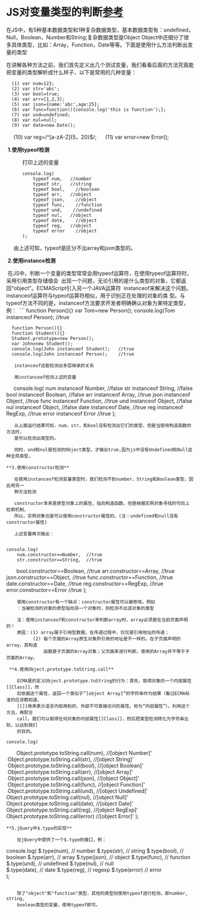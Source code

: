 # JS对变量类型的判断[参考](https://segmentfault.com/a/1190000002962215)

在JS中，有5种基本数据类型和1种复杂数据类型，基本数据类型有：undefined，Null，Boolean，Number和String;复杂数据类型是Object
Object中还细分了很多具体类型，比如：Array，Function，Date等等。下面是使用什么方法判断出变量的类型

在讲解各种方法之前，我们首先定义出几个测试变量，我们看看后面的方法究竟能把变量的类型解析成什么样子，以下是常用的几种变量：
      
      (1) var num=123;
      (2) var str='abc';
      (3) var bool=true;
      (4) var arr=[1,2,3];
      (5) var json={name:'abc',age:25};
      (6) var func=function(){console.log('this is function');};
      (7) var und=undefined;
      (8) var nul=null;
      (9) var date=new Date();
      (10) var reg=/^[a-zA-Z]{5，20}$/;
      (11) var error=new Error();
      
  **1.使用typeof检测**
  
      
      打印上述的变量
  ```
        console.log(
            typeof num,   //number
            typeof str,   //string
            typeof bool,    //boolean
            typeof arr,   //object
            typeof json,    //object
            typeof func,    //function
            typeof und,    //undefined
            typeof nul,   //object
            typeof date,    //object
            typeof reg,   //object
            typeof error    //object
        );
  ```
      由上述可知，typeof是区分不出array和json类型的。
      
  **2.使用instance检测**
  
  在JS中，判断一个变量的类型常常会用typeof运算符，在使用typeof运算符时，采用引用类型存储值会
  出现一个问题，无论引用的是什么类型的对象，它都返回“object”。ECMAScript引入另一个JAVA运算符
  instanceof来解决这个问题。instanceof运算符与typeof运算符相似，用于识别正在处理的对象的类
  型。与typeof方法不同的是，instanceof方法要求开发者明确确认对象为某特定类型，例：
  ```
      function Person(){}
      var Tom=new Person();
      console.log(Tom instanceof Person);   //true
      
      function Person(){}
      function Student(){}
      Student.prototype=new Person();
      var John=new Student();
      console.log(John instanceof Student);   //true
      console.log(John instanceof Person);    //true    
  ```
    instanceof还能检测出多层继承的关系
    
    用instanceof检测上述的变量
 ```
      console.log(
        num instanceof Number,  //false
        str instanceof String,  //false
        bool instanceof Boolean,  //false
        arr instanceof Array,   //true
        json instanceof Object,   //true
        func instanceof Function,  //true
        und instanceof Object,  //false
        nul instanceof Object,  //false
        date instanceof Date,   //true
        reg instanceof RegExp,  //true
        error instanceof Error  //true
      );
 ```
    从上面运行结果可知，num，str，和bool没有检测出它们的类型，但是当使用构造函数的方法时，
    是可以检测出类型的。
 
    同时，und和nul是检测的Object类型，才输出true,因为js中没有Undefined和Null这种全局类型，
    
**3.使用constructor检测**

    在使用instanceof检测变量类型时，我们检测不到number，String和Boolean类型，因此用另一
    种方法检测
    
    constructor本来是原型对象上的属性，指向构造函数。但是根据实例对象寻找的可向上检索机制，
    所以，实例对象也是可以使用constructor属性的。(注：undefined和null没有constructor属性)
    
    上述变量再次输出：
    
```
    console.log(
        num.constructor==Number,  //true
        str.constructor==String,  //true
        bool.constructor==Boolean,  //true
        arr.constructor==Array,   //true
        json.constructor==Object,  //true
        func.constructor==Function,   //true
        date.constructor==Date,   //true
        reg.constructor==RegExp,  //true
        error.constructor==Error  //true
    );
```
    使用constructor有一个缺点：constructor属性可以被修改。例如
    ：当被检测的对象的原型指向另一个对象时，则检测不出该对象的类型
    
    注：使用instanceof和constructor来判断array时，array必须是在当前页面声明的！
    原因：(1) array属于引用型数据，在传递过程中，仅仅是引用地址的传递；
          (2) 每个页面的Array原生对象所引用的地址是不一样的，在子页面声明的array，其构造
              函数是子页面的Array对象；父页面来进行判断，使用的Array并不等于子页面的Array。
              
 **4.使用Object.prototype.toString.call**
 
    ECMA里的定义Object.prototype.toString的行为：首先，取得对象的一个内部属性[[Class]]，然
    后依据这个属性，返回一个类似于”[object Array]“的字符串作为结果（看过ECMA标准的应该都知道，
    [[]]用来表示语言内部用到的、外部不可直接访问的属性，称为“内部属性”）。利用这个方法，再配合
    call，我们可以取得任何对象的内部属性[[Class]]，然后把类型检测转化为字符串比较，以达到我们
    的目的。
```
    console.log(
        Object.prototype.toString.call(num),  //[object Number]' 
        Object.prototype.toString.call(str),  //[object String]'
        Object.prototype.toString.call(bool), //[object Boolean]'
        Object.prototype.toString.call(arr),  //[object Array]' 
        Object.prototype.toString.call(json), //[object Object]'
        Object.prototype.toString.call(func), //[object Function]'
        Object.prototype.toString.call(und),  //[object Undefined]' 
        Object.prototype.toString.call(nul),  //[object Null]'
        Object.prototype.toString.call(date), //[object Date]' 
        Object.prototype.toString.call(reg),  //[object RegExp]'
        Object.prototype.toString.call(error) //[object Error]'
    );
```
**5.jQuery中$.type的实现**

    在jQuery中提供了一个$.type的接口，例：
```
  console.log(
        $.type(num),  // number 
        $.type(str),  // string 
        $.type(bool), // boolean 
        $.type(arr),  // array
        $.type(json), // object 
        $.type(func), // function
        $.type(und),  // undefined 
        $.type(nul),  // null  
        $.type(date), // date 
        $.type(reg),  // regexp 
        $.type(error) // error     
  );
```

    除了"object"和"function"类型，其他的类型则使用typeof进行检测。即number, string,
    boolean类型的变量，使用typeof即可。 

